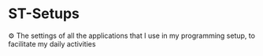 # ST-Setups
⚙️ The settings of all the applications that I use in my programming setup, to facilitate my daily activities


